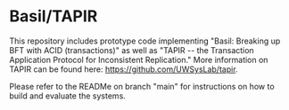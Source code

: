 # Basil/TAPIR

This repository includes prototype code implementing "Basil: Breaking up BFT with ACID (transactions)" as well as "TAPIR -- the Transaction Application Protocol for Inconsistent Replication." More information on TAPIR can be found here: https://github.com/UWSysLab/tapir.

Please refer to the READMe on branch "main" for instructions on how to build and evaluate the systems.
